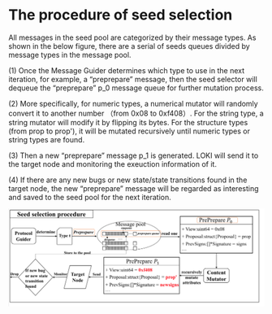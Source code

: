 # The procedure of seed selection 

All messages in the seed pool are categorized by their message types. As shown in the below figure, there are a serial of seeds queues divided by message types in the message pool.

(1) Once the Message Guider determines which type to use in the next iteration, for example, a “preprepare” message, then the seed selector will dequeue the “preprepare” p_0 message queue for further mutation process.

(2) More specifically, for numeric types, a numerical mutator will randomly convert it to another number （from 0x08 to 0xf408）. For the string type, a string mutator will modify it by flipping its bytes. For the structure types (from prop to prop'), it will be mutated recursively until numeric types or string types are found.

(3) Then a new “preprepare” message p_1 is generated. LOKI will send it to the target node and monitoring the exeuction information of it.

(4) If there are any new bugs or new state/state transitions found in the target node, the new “preprepare” message will be regarded as interesting and saved to the seed pool for the next iteration.

![](./seed-selection.png)

